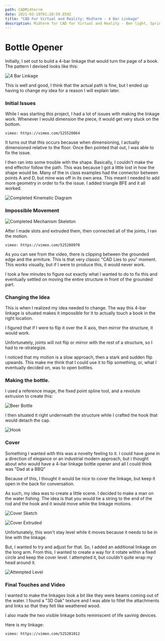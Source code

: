 ```yaml
---
path: CADMidterrm
date: 2021-03-18T01:20:59.859Z
title: "CAD For Virtual and Reality: Midterm - 4 Bar Linkage"
description: Midterm for CAD for Virtual and Reality - Ben light, Spring 2021
---
```

# Bottle Opener

Initially, I set out to build a 4-bar linkage that would turn the page of a book. The pattern I devised looks like this:

![4 Bar Linkage](/../assets/cad/week05/armiture.PNG)

This is well and good, I think that the actual path is fine, but I ended up having to change my idea for a reason I will explain later.

### Initial Issues

While I was starting this project, I had a lot of issues with making the linkage work. Whenever I would dimension the piece, it would get very stuck on the bottom.

`vimeo: https://vimeo.com/525528064`

It turns out that this occurs because when dimensioning, I actually dimensioned relative to the floor. Once Ben pointed that out, I was able to fix the issue.

I then ran into some trouble with the shape. Basically, I couldn't make the end effector follow the path. This was because I got a little lost in how the shape would be. Many of the in class examples had the connector between points A and D, but mine was off in its own area. This meant I needed to add more geometry in order to fix the issue. I added triangle BFE and it all worked.

![Completed Kinematic Diagram](/../assets/cad/midterm/kinematicDiagram.PNG)

### Impossible Movement

![Completed Mechanism Skeleton](/../assets/cad/midterm/mechanismSkeleton.PNG)

After I made slots and extruded them, then connected all of the joints, I ran the motion.

`vimeo: https://vimeo.com/525280970`

As you can see from the video, there is clipping between the grounded edge and the armiture. This is that very classic "CAD Lies to you" moment. This works visually, but if I were to produce this, it would never work. 

I took a few minutes to figure out exactly what I wanted to do to fix this and eventually settled on moving the entire structure in front of the grounded part. 

### Changing the Idea

This is when I realized my idea needed to change. The way this 4-bar linkage is situated makes it impossible for it to actually touch a book in the right location. 

I figured that if I were to flip it over the X axis, then mirror the structure, it would work.

Unfortunately, joints will not flip or mirror with the rest of a structure, so I had to re-strategize. 

I noticed that my motion is a slow approach, then a stark and sudden flip upwards. This make me think that I could use it to flip something, or, what I eventually decided on, was to open bottles.

### Making the bottle.

I used a reference image, the fixed point spline tool, and a revolute extrusion to create this: 

![Beer Bottle](/../assets/cad/midterm/beerBottle.PNG)

I then situated it right underneath the structure while I crafted the hook that would detach the cap.

![Hook](/../assets/cad/midterm/hook.PNG)

### Cover

Something I wanted with this was a novelty feeling to it. I could have gone in a direction of elegance or an industrial modern approach, but i thought about who would have a 4-bar linkage bottle opener and all I could think was "Dad at a BBQ"

Because of this, I thought it would be nice to cover the linkage, but keep it open in the back for conversation. 

As such, my idea was to create a little scene. I decided to make a man on the water fishing. The idea is that you would tie a string to the end of the rod and the hook and it would move while the linkage motions. 

![Cover Sketch](/../assets/cad/midterm/coverSketch.PNG)

![Cover Extruded](/../assets/cad/midterm/cover.PNG)

Unfortunately, this won't stay level while it moves because it needs to be in line with the linkage.

But, I wanted to try and adjust for that. So, I added an additional linkage on the long arm. From this, I wanted to create a way for it rotate within a fixed circle and keep the cover level. I attempted it, but couldn't quite wrap my head around it. 

![Attempted Level](/../assets/cad/midterm/attempt.PNG)

### Final Touches and Video

I wanted to make the linkages look a bit like they were beams coming out of the water. I found a "3D Oak" texture and I was able to fillet the attachments and links so that they felt like weathered wood.

I also made the two visible linkage bolts reminiscent of life savinig devices. 

Here is my linkage:

`vimeo: https://vimeo.com/525281012`